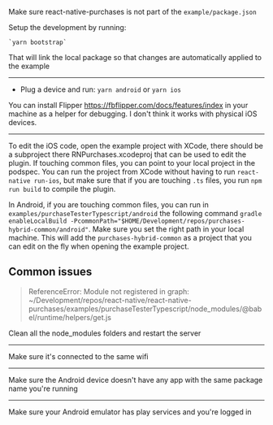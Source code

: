 Make sure react-native-purchases is not part of the `example/package.json`

Setup the development by running: 

    `yarn bootstrap`

That will link the local package so that changes are automatically applied to the example

---

- Plug a device and run:
`yarn android`
or 
`yarn ios`


You can install Flipper https://fbflipper.com/docs/features/index in your machine as a helper for debugging. I don't think it works with physical iOS devices.

---

To edit the iOS code, open the example project with XCode, there should be a subproject there RNPurchases.xcodeproj that can be used to edit the plugin. 
If touching common files, you can point to your local project in the podspec. 
You can run the project from XCode without having to run `react-native run-ios`, but make sure that if you are touching `.ts` files, you run `npm run build` to compile the plugin.

In Android, if you are touching common files, you can run in `examples/purchaseTesterTypescript/android` the following command `gradle enableLocalBuild -PcommonPath="$HOME/Development/repos/purchases-hybrid-common/android"`. Make sure you set the right path in your local machine. This will add the `purchases-hybrid-common` as a project that you can edit on the fly when opening the example project.

## Common issues

> ReferenceError: Module not registered in graph: ~/Development/repos/react-native/react-native-purchases/examples/purchaseTesterTypescript/node_modules/@babel/runtime/helpers/get.js

Clean all the node_modules folders and restart the server

---

Make sure it's connected to the same wifi

---

Make sure the Android device doesn't have any app with the same package name you're running

---

Make sure your Android emulator has play services and you're logged in
